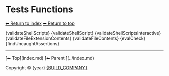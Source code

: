 # Tests Functions

[⬅ Return to index](index.md)
[⬅ Return to top](../index.md)

{validateShellScripts}
{validateShellScript}
{validateShellScriptsInteractive}
{validateFileExtensionContents}
{validateFileContents}
{evalCheck}
{findUncaughtAssertions}

<!-- TEMPLATE footer 4 -->
<hr />
[⬅ Top](index.md) [⬅ Parent ](../index.md)

Copyright &copy; {year} [{BUILD_COMPANY}]({BUILD_COMPANY_LINK}{title})
